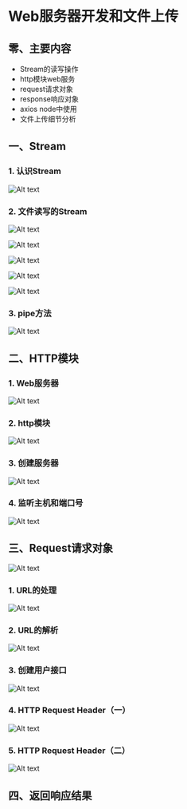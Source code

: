 # Web服务器开发和文件上传

## 零、主要内容

- Stream的读写操作
- http模块web服务
- request请求对象
- response响应对象
- axios node中使用
- 文件上传细节分析

## 一、Stream

### 1. 认识Stream

![Alt text](image-17.png)

### 2. 文件读写的Stream

![Alt text](image-16.png)

![Alt text](image-18.png)

![Alt text](image-19.png)

![Alt text](image-20.png)

![Alt text](image-21.png)

### 3. pipe方法

![Alt text](image-22.png)

## 二、HTTP模块

### 1. Web服务器

![Alt text](image-23.png)

### 2. http模块

![Alt text](image-24.png)

### 3. 创建服务器

![Alt text](image-25.png)

### 4. 监听主机和端口号

![Alt text](image-26.png)

## 三、Request请求对象

![Alt text](image-27.png)

### 1. URL的处理

![Alt text](image-30.png)

### 2. URL的解析

![Alt text](image-28.png)

### 3. 创建用户接口

![Alt text](image-29.png)

### 4. HTTP Request Header（一）

![Alt text](image-31.png)

### 5. HTTP Request Header（二）

![Alt text](image-32.png)

## 四、返回响应结果
